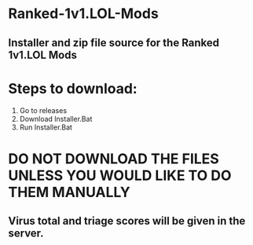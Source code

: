 # Ranked-1v1.LOL-Mods
## Installer and zip file source for the Ranked 1v1.LOL Mods

# Steps to download:
1. Go to releases
2. Download Installer.Bat 
3. Run Installer.Bat


# DO NOT DOWNLOAD THE FILES UNLESS YOU WOULD LIKE TO DO THEM MANUALLY
## Virus total and triage scores will be given in the server.


